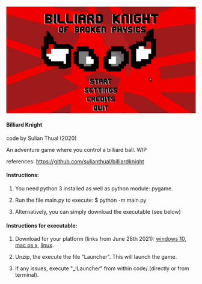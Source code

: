 
![alt text](screenshot.png?raw=true "Screenshot")

<h4>Billiard Knight</h4>

code by Sulian Thual (2020)

An adventure game where you control a billiard ball. WIP


references: https://github.com/sulianthual/billiardknight

<h4>Instructions: </h4>

1) You need python 3 installed as well as python module: pygame. 


2) Run the file main.py to execute: $ python -m main.py


3) Alternatively, you can simply download the executable (see below)


<h4>Instructions for executable: </h4>

1) Download for your platform (links from June 28th 2021):
[windows 10](https://drive.google.com/file/d/1XOKf-MoFoPgILg7aejhaoGWY6x6U1wAl/view?usp=sharing), 
[mac os x](https://drive.google.com/file/d/1Zxs9UP7QZc06VPw_Ha6wBN2qiSzWNaFm/view?usp=sharing),
[linux](https://drive.google.com/file/d/17mPJP3YXjf5LtGraxvsU74fXUc4TqkUQ/view?usp=sharing).

2) Unzip, the execute the file "Launcher". This will launch the game.


3) If any issues, execute "_!Launcher" from within code/ (directly or from terminal).


